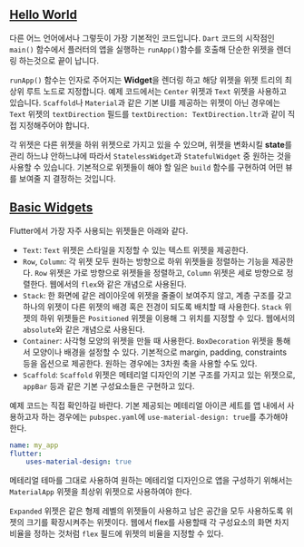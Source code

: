 ## [Hello World](lib/helloworld.dart)

다른 어느 언어에서나 그렇듯이 가장 기본적인 코드입니다.
`Dart` 코드의 시작점인 `main()` 함수에서 플러터의 앱을 실행하는
`runApp()`함수를 호출해 단순한 위젯을 렌더링 하는것으로 끝이 납니다.

`runApp()` 함수는 인자로 주어지는 **Widget**을 렌더링 하고
해당 위젯을 위젯 트리의 최상위 루트 노드로 지정합니다.
예제 코드에서는 `Center` 위젯과 `Text` 위젯을 사용하고 있습니다.
`Scaffold`나 `Material`과 같은 기본 UI를 제공하는 위젯이 아닌 경우에는
`Text` 위젯의 `textDirection` 필드를
`textDirection: TextDirection.ltr`과 같이 직접 지정해주어야 합니다.

각 위젯은 다른 위젯을 하위 위젯으로 가지고 있을 수 있으며,
위젯을 변화시킬 **state**를 관리 하느냐 안하느냐에 따라서
`StatelessWidget`과 `StatefulWidget` 중 원하는 것을 사용할 수 있습니다.
기본적으로 위젯들이 해야 할 일은 `build` 함수를 구현하여
어떤 뷰를 보여줄 지 결정하는 것입니다.

## [Basic Widgets](lib/basic-widgets.dart)

Flutter에서 가장 자주 사용되는 위젯들은 아래와 같다.

- `Text`: `Text` 위젯은 스타일을 지정할 수 있는 텍스트 위젯을 제공한다.
- `Row`, `Column`: 각 위젯 모두 원하는 방향으로 하위 위젯들을 정렬하는 기능을 제공한다.
`Row` 위젯은 가로 방향으로 위젯들을 정렬하고, `Column` 위젯은 세로 방향으로 정렬한다.
웹에서의 `flex`와 같은 개념으로 사용된다.
- `Stack`: 한 화면에 같은 레이아웃에 위젯을 줄줄이 보여주지 않고, 계층 구조를 갖고
하나의 위젯이 다른 위젯의 배경 혹은 전경이 되도록 배치할 때 사용한다. `Stack` 위젯의
하위 위젯들은 `Positioned` 위젯을 이용해 그 위치를 지정할 수 있다. 웹에서의 `absolute`와
같은 개념으로 사용된다.
- `Container`: 사각형 모양의 위젯을 만들 때 사용한다. `BoxDecoration` 위젯을 통해서
모양이나 배경을 설정할 수 있다. 기본적으로 margin, padding, constraints 등을
옵션으로 제공한다. 원하는 경우에는 3차원 축을 사용할 수도 있다.
- `Scaffold`: `Scaffold` 위젯은 메테리얼 디자인의 기본 구조를 가지고 있는 위젯으로,
`appBar` 등과 같은 기본 구성요소들은 구현하고 있다.

예제 코드는 직접 확인하길 바란다. 기본 제공되는 메테리얼 아이콘 세트를
앱 내에서 사용하고자 하는 경우에는 `pubspec.yaml`에 `use-material-design: true`를
추가해야 한다.

```yaml
name: my_app
flutter:
    uses-material-design: true
```

메테리얼 테마를 그대로 사용하여 원하는 메테리얼 디자인으로 앱을 구성하기 위해서는
`MaterialApp` 위젯을 최상위 위젯으로 사용하여야 한다.

`Expanded` 위젯은 같은 형제 레벨의 위젯들이 사용하고 남은 공간을 모두 사용하도록
위젯의 크기를 확장시켜주는 위젯이다. 웹에서 flex를 사용할때 각 구성요소의
화면 차지 비율을 정하는 것처럼 `flex` 필드에 위젯의 비율을 지정할 수 있다.
